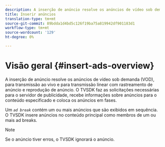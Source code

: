 ```yaml
---
description: A inserção de anúncio resolve os anúncios de vídeo sob demanda (VOD), para transmissão ao vivo e para transmissão linear com rastreamento de anúncio e reprodução de anúncio. O TVSDK faz as solicitações necessárias para o servidor de publicidade, recebe informações sobre anúncios para o conteúdo especificado e coloca os anúncios em fases.
title: Inserir anúncios
translation-type: tm+mt
source-git-commit: 89bdda1d4bd5c126f19ba75a819942df901183d1
workflow-type: tm+mt
source-wordcount: '129'
ht-degree: 0%

---
```



# Visão geral {#insert-ads-overview}

A inserção de anúncio resolve os anúncios de vídeo sob demanda (VOD), para transmissão ao vivo e para transmissão linear com rastreamento de anúncio e reprodução de anúncio. O TVSDK faz as solicitações necessárias para o servidor de publicidade, recebe informações sobre anúncios para o conteúdo especificado e coloca os anúncios em fases.

Um *`ad break`* contém um ou mais anúncios que são exibidos em sequência. O TVSDK insere anúncios no conteúdo principal como membros de um ou mais ad breaks.

>[!NOTE]
>
>Se o anúncio tiver erros, o TVSDK ignorará o anúncio.